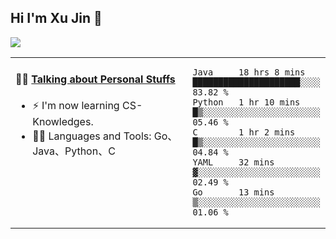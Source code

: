 
## Hi I'm Xu Jin 👋
![](https://komarev.com/ghpvc/?username=jiayouxujin&color=brightgreen&label=PROFILE+VIEWS)



<table align="center">
<tr>
<td valign="top" width="60%">

#### 🏋️‍♀️ <a href="https://github.com/jiayouxujin" target="_blank">Talking about Personal Stuffs</a>
<!-- recent_releases starts -->

- ⚡  I'm now learning CS-Knowledges.  
- 🏊‍♂️ Languages and Tools: Go、Java、Python、C
<!-- recent_releases ends -->
</td>
<td>
 
<!--START_SECTION:waka-->
```text
Java     18 hrs 8 mins   █████████████████████░░░░   83.82 % 
Python   1 hr 10 mins    █▒░░░░░░░░░░░░░░░░░░░░░░░   05.46 % 
C        1 hr 2 mins     █▒░░░░░░░░░░░░░░░░░░░░░░░   04.84 % 
YAML     32 mins         ▓░░░░░░░░░░░░░░░░░░░░░░░░   02.49 % 
Go       13 mins         ▒░░░░░░░░░░░░░░░░░░░░░░░░   01.06 % 
```
<!--END_SECTION:waka-->
 
</td>
</tr>
</table>





